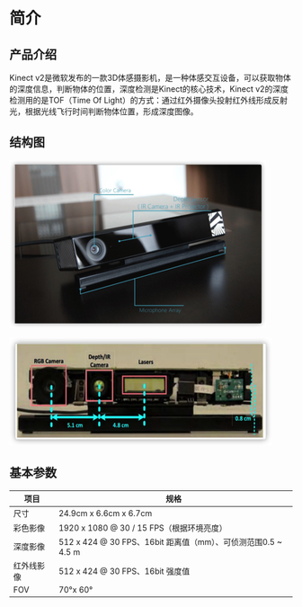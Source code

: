 # 简介

## 产品介绍

Kinect v2是微软发布的一款3D体感摄影机，是一种体感交互设备，可以获取物体的深度信息，判断物体的位置，深度检测是Kinect的核心技术，Kinect v2的深度检测用的是TOF（Time Of Light）的方式：通过红外摄像头投射红外线形成反射光，根据光线飞行时间判断物体位置，形成深度图像。

## 结构图

![](imgs/structure-chart01.png)

![](imgs/structure-chart02.png)

## 基本参数

| 项目                 | 规格            |
| ------------------- | --------------- |
| 尺寸       | 24.9cm x 6.6cm x 6.7cm          |
| 彩色影像   |1920 x 1080 @ 30 / 15 FPS（根据环境亮度） |
| 深度影像   | 512 x 424 @ 30 FPS、16bit 距离值（mm）、可侦测范围0.5 ~ 4.5 m|
| 红外线影像  | 512 x 424 @ 30 FPS、16bit 强度值        |
| FOV       | 70°x 60°          |
 
 














